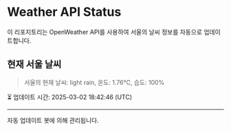 
# Weather API Status

이 리포지토리는 OpenWeather API를 사용하여 서울의 날씨 정보를 자동으로 업데이트합니다.

## 현재 서울 날씨
> 서울의 현재 날씨: light rain, 온도: 1.76°C, 습도: 100%

⏳ 업데이트 시간: 2025-03-02 18:42:46 (UTC)

---
자동 업데이트 봇에 의해 관리됩니다.

